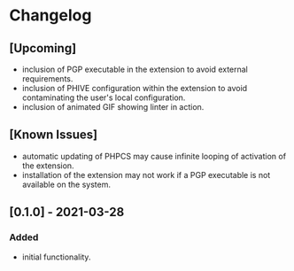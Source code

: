 # Changelog
## [Upcoming]
- inclusion of PGP executable in the extension to avoid external requirements.
- inclusion of PHIVE configuration within the extension to avoid contaminating
    the user's local configuration.
- inclusion of animated GIF showing linter in action.

## [Known Issues]
- automatic updating of PHPCS may cause infinite looping of activation of the extension.
- installation of the extension may not work if a PGP executable is not available on the system.

## [0.1.0] - 2021-03-28
### Added
- initial functionality.

